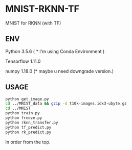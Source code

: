 # MNIST-RKNN-TF

MNIST for RKNN (with TF)



## ENV

Python 3.5.6 ( * I'm using Conda Environment )

Tensorflow 1.11.0

numpy 1.18.0 (* maybe u need downgrade version.)



## USAGE

```bash
python get_image.py
cd ../MNIST_data && gzip -d t10k-images.idx3-ubyte.gz
cd ../MNIST
python train.py
python freeze.py
python rknn_transfer.py
python tf_predict.py
python rk_predict.py
```

In order from the top.



